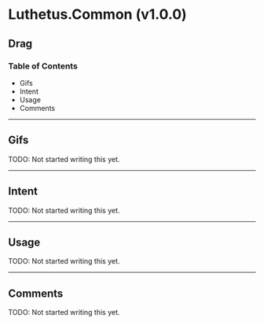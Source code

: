 # Luthetus.Common (v1.0.0)

## Drag

### Table of Contents
- Gifs
- Intent
- Usage
- Comments

---

## Gifs
TODO: Not started writing this yet.

---

## Intent
TODO: Not started writing this yet.

---

## Usage
TODO: Not started writing this yet.

---

## Comments
TODO: Not started writing this yet.